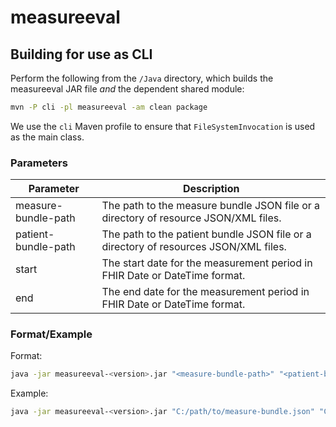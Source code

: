 # measureeval

## Building for use as CLI

Perform the following from the `/Java` directory, which builds the measureeval JAR file _and_ the dependent shared
module:

```bash
mvn -P cli -pl measureeval -am clean package
```

We use the `cli` Maven profile to ensure that `FileSystemInvocation` is used as the main class.

### Parameters

| Parameter           | Description                                                                          |
|---------------------|--------------------------------------------------------------------------------------|
| measure-bundle-path | The path to the measure bundle JSON file or a directory of resource JSON/XML files.  |
| patient-bundle-path | The path to the patient bundle JSON file or a directory of resources JSON/XML files. |
| start               | The start date for the measurement period in FHIR Date or DateTime format.           |
| end                 | The end date for the measurement period in FHIR Date or DateTime format.             |

### Format/Example

Format:

```bash
java -jar measureeval-<version>.jar "<measure-bundle-path>" "<patient-bundle-path>" "<start>" "<end>"
```

Example:

```bash
java -jar measureeval-<version>.jar "C:/path/to/measure-bundle.json" "C:/path/to/patient-bundle.json" "2021-01-01" "2021-12-31"
```